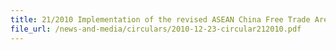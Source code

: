 ```yaml
---
title: 21/2010 Implementation of the revised ASEAN China Free Trade Area Operational Certification Procedure
file_url: /news-and-media/circulars/2010-12-23-circular212010.pdf
---
```

